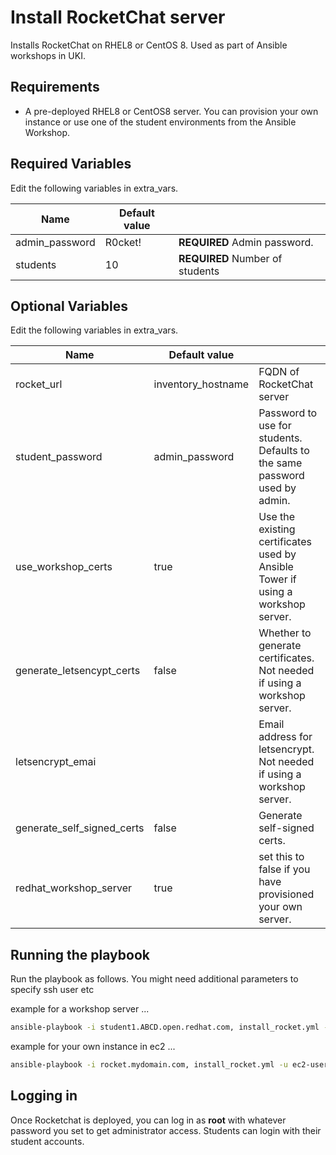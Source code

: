 Install RocketChat server
=========

Installs RocketChat on RHEL8 or CentOS 8. Used as part of Ansible workshops in UKI.

Requirements
------------

* A pre-deployed RHEL8 or CentOS8 server. You can provision your own instance or use one of the student environments from the Ansible Workshop.

Required Variables
------------

Edit the following variables in extra_vars.

| Name                      | Default value         |                                                                                  |
|---------------------------|-----------------------|----------------------------------------------------------------------------------|
| admin_password            | R0cket!               | **REQUIRED** Admin password.                                                     |
| students                  | 10                    | **REQUIRED** Number of students                                                  |


Optional Variables
------------

Edit the following variables in extra_vars.

| Name                      | Default value         |                                                                                  |
|---------------------------|-----------------------|----------------------------------------------------------------------------------|
| rocket_url                | inventory_hostname    | FQDN of RocketChat server                                                        |
| student_password          | admin_password        | Password to use for students. Defaults to the same password used by admin.       |
| use_workshop_certs        | true                  | Use the existing certificates used by Ansible Tower if using a workshop server.  |
| generate_letsencypt_certs | false                 | Whether to generate certificates. Not needed if using a workshop server.         |
| letsencrypt_emai          |                       | Email address for letsencrypt. Not needed if using a workshop server.            |
| generate_self_signed_certs| false                 | Generate self-signed certs.                                                      |
| redhat_workshop_server    | true                  | set this to false if you have provisioned your own server.                       |

Running the playbook
------------

Run the playbook as follows. You might need additional parameters to specify ssh user etc

example for a workshop server ...

```bash
ansible-playbook -i student1.ABCD.open.redhat.com, install_rocket.yml -u student1 -k -e @extra_vars
```

example for your own instance in ec2 ...

```bash
ansible-playbook -i rocket.mydomain.com, install_rocket.yml -u ec2-user --private-key=~/.ssh/id_rsa -e @extra_vars
```

Logging in
------------

Once Rocketchat is deployed, you can log in as **root** with whatever password you set to get administrator access. Students can login with their student accounts.
